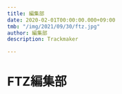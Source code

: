 ```yaml
---
title: 編集部
date: 2020-02-01T00:00:00.000+09:00
tmb: "/img/2021/09/30/ftz.jpg"
author: 編集部
description: Trackmaker

---
```


# FTZ編集部